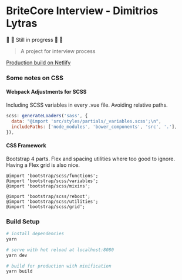 # BriteCore Interview - Dimitrios Lytras

:construction: :construction: Still in progress :construction: :construction:

> A project for interview process

[Production build on Netlify](https://nostalgic-goldberg-c2ac24.netlify.com/)

### Some notes on CSS

#### Webpack Adjustments for SCSS

Including SCSS variables in every .vue file.
Avoiding relative paths.

```js
scss: generateLoaders('sass', {
  data: "@import 'src/styles/partials/_variables.scss';\n",
  includePaths: ['node_modules', 'bower_components', 'src', '.'],
}),
```

#### CSS Framework

Bootstrap 4 parts.
Flex and spacing utilities where too good to ignore.
Having a Flex grid is also nice.

```
@import 'bootstrap/scss/functions';
@import 'bootstrap/scss/variables';
@import 'bootstrap/scss/mixins';

@import 'bootstrap/scss/reboot';
@import 'bootstrap/scss/utilities';
@import 'bootstrap/scss/grid';
```

### Build Setup

```bash
# install dependencies
yarn

# serve with hot reload at localhost:8080
yarn dev

# build for production with minification
yarn build
```
